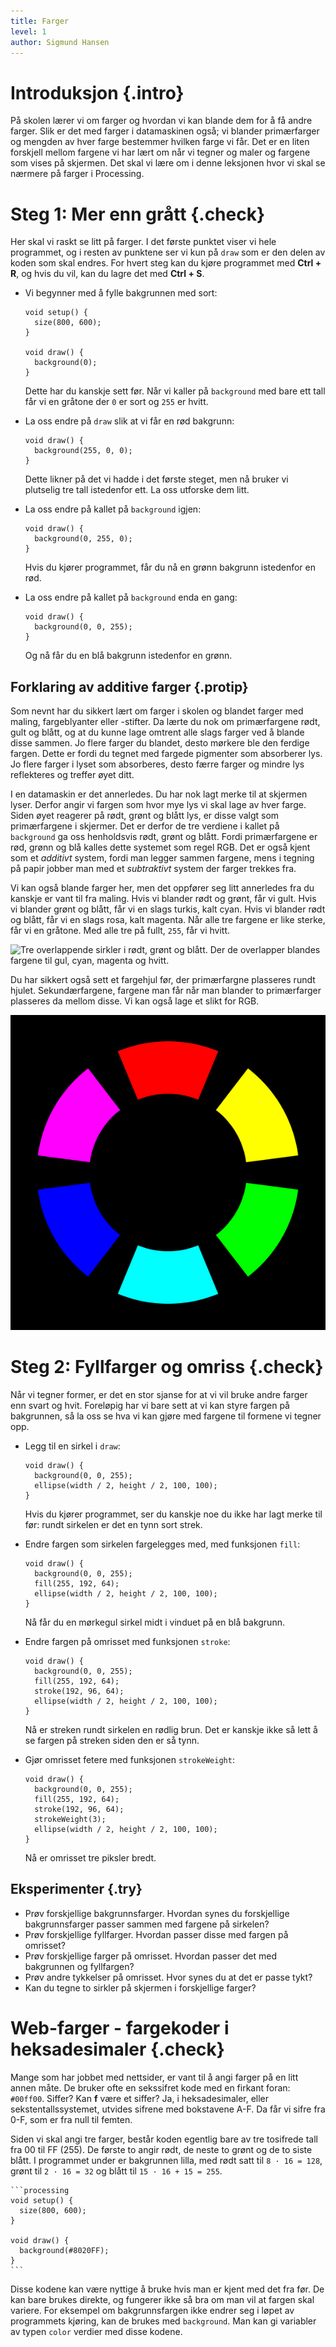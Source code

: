 ```yaml
---
title: Farger
level: 1
author: Sigmund Hansen
---
```


# Introduksjon {.intro}

På skolen lærer vi om farger og hvordan vi kan blande dem for å få
andre farger. Slik er det med farger i datamaskinen også; vi blander
primærfarger og mengden av hver farge bestemmer hvilken farge vi
får. Det er en liten forskjell mellom fargene vi har lært om når vi
tegner og maler og fargene som vises på skjermen. Det skal vi lære om
i denne leksjonen hvor vi skal se nærmere på farger i Processing.

# Steg 1: Mer enn grått {.check}

Her skal vi raskt se litt på farger. I det første punktet viser vi
hele programmet, og i resten av punktene ser vi kun på `draw` som er
den delen av koden som skal endres. For hvert steg kan du kjøre
programmet med **Ctrl + R**, og hvis du vil, kan du lagre det med
**Ctrl + S**.

+ Vi begynner med å fylle bakgrunnen med sort:

    ```processing
    void setup() {
      size(800, 600);
    }
    
    void draw() {
      background(0);
    }
    ```

  Dette har du kanskje sett før. Når vi kaller på `background` med
  bare ett tall får vi en gråtone der `0` er sort og `255` er hvitt.

+ La oss endre på `draw` slik at vi får en rød bakgrunn:

    ```processing
    void draw() {
      background(255, 0, 0);
    }
    ```

  Dette likner på det vi hadde i det første steget, men nå bruker vi
  plutselig tre tall istedenfor ett. La oss utforske dem litt.

+ La oss endre på kallet på `background` igjen:

    ```processing
    void draw() {
      background(0, 255, 0);
    }
    ```

  Hvis du kjører programmet, får du nå en grønn bakgrunn istedenfor en
  rød.

+ La oss endre på kallet på `background` enda en gang:

    ```processing
    void draw() {
      background(0, 0, 255);
    }
    ```

  Og nå får du en blå bakgrunn istedenfor en grønn.

## Forklaring av additive farger {.protip}

Som nevnt har du sikkert lært om farger i skolen og blandet farger med
maling, fargeblyanter eller -stifter. Da lærte du nok om primærfargene
rødt, gult og blått, og at du kunne lage omtrent alle slags farger ved
å blande disse sammen. Jo flere farger du blandet, desto mørkere ble
den ferdige fargen. Dette er fordi du tegnet med fargede pigmenter som
absorberer lys. Jo flere farger i lyset som absorberes, desto færre
farger og mindre lys reflekteres og treffer øyet ditt.

I en datamaskin er det annerledes. Du har nok lagt merke til at
skjermen lyser. Derfor angir vi fargen som hvor mye lys vi skal lage
av hver farge. Siden øyet reagerer på rødt, grønt og blått lys, er
disse valgt som primærfargene i skjermer. Det er derfor de tre
verdiene i kallet på `background` ga oss henholdsvis rødt, grønt og
blått. Fordi primærfargene er rød, grønn og blå kalles dette systemet
som regel RGB. Det er også kjent som et *additivt* system, fordi man
legger sammen fargene, mens i tegning på papir jobber man med et
*subtraktivt* system der farger trekkes fra.

Vi kan også blande farger her, men det oppfører seg litt annerledes
fra du kanskje er vant til fra maling. Hvis vi blander rødt og grønt,
får vi gult. Hvis vi blander grønt og blått, får vi en slags turkis,
kalt cyan. Hvis vi blander rødt og blått, får vi en slags rosa, kalt
magenta. Når alle tre fargene er like sterke, får vi en gråtone. Med
alle tre på fullt, `255`, får vi hvitt.

![](RGB.png "Tre overlappende sirkler i rødt, grønt og blått. Der de
 overlapper blandes fargene til gul, cyan, magenta og hvitt.")

Du har sikkert også sett et fargehjul før, der primærfargne plasseres
rundt hjulet. Sekundærfargene, fargene man får når man blander to
primærfarger plasseres da mellom disse. Vi kan også lage et slikt for
RGB.

![](FargehjulRGB.png "RGB-fargehjulet med primær- og sekundærfarger.")

# Steg 2: Fyllfarger og omriss {.check}

Når vi tegner former, er det en stor sjanse for at vi vil bruke andre
farger enn svart og hvit. Foreløpig har vi bare sett at vi kan styre
fargen på bakgrunnen, så la oss se hva vi kan gjøre med fargene til
formene vi tegner opp.

+ Legg til en sirkel i `draw`:

    ```processing
    void draw() {
      background(0, 0, 255);
      ellipse(width / 2, height / 2, 100, 100);
    }
    ```

    Hvis du kjører programmet, ser du kanskje noe du ikke har lagt
    merke til før: rundt sirkelen er det en tynn sort strek.

+ Endre fargen som sirkelen fargelegges med, med funksjonen `fill`:

    ```processing
    void draw() {
      background(0, 0, 255);
      fill(255, 192, 64);
      ellipse(width / 2, height / 2, 100, 100);
    }
    ```

    Nå får du en mørkegul sirkel midt i vinduet på en blå bakgrunn.

+ Endre fargen på omrisset med funksjonen `stroke`:

    ```processing
    void draw() {
      background(0, 0, 255);
      fill(255, 192, 64);
      stroke(192, 96, 64);
      ellipse(width / 2, height / 2, 100, 100);
    }
    ```

    Nå er streken rundt sirkelen en rødlig brun. Det er kanskje ikke
    så lett å se fargen på streken siden den er så tynn.

+ Gjør omrisset fetere med funksjonen `strokeWeight`:

    ```processing
    void draw() {
      background(0, 0, 255);
      fill(255, 192, 64);
      stroke(192, 96, 64);
      strokeWeight(3);
      ellipse(width / 2, height / 2, 100, 100);
    }
    ```

    Nå er omrisset tre piksler bredt.

## Eksperimenter {.try}

+ Prøv forskjellige bakgrunnsfarger. Hvordan synes du forskjellige
  bakgrunnsfarger passer sammen med fargene på sirkelen?
+ Prøv forskjellige fyllfarger. Hvordan passer disse med fargen på
  omrisset?
+ Prøv forskjellige farger på omrisset. Hvordan passer det med
  bakgrunnen og fyllfargen?
+ Prøv andre tykkelser på omrisset. Hvor synes du at det er passe
  tykt?
+ Kan du tegne to sirkler på skjermen i forskjellige farger?

# Web-farger - fargekoder i heksadesimaler {.check}

Mange som har jobbet med nettsider, er vant til å angi farger på en
litt annen måte. De bruker ofte en sekssifret kode med en firkant
foran: `#00ff00`. Siffer? Kan **f** være et siffer? Ja, i
heksadesimaler, eller sekstentallssystemet, utvides sifrene med
bokstavene A-F. Da får vi sifre fra 0-F, som er fra null til
femten.

Siden vi skal angi tre farger, består koden egentlig bare av tre
tosifrede tall fra 00 til FF (255). De første to angir rødt, de neste
to grønt og de to siste blått. I programmet under er bakgrunnen lilla,
med rødt satt til `8 · 16 = 128`, grønt til `2 · 16 = 32` og blått til
`15 · 16 + 15 = 255`.

    ```processing
    void setup() {
      size(800, 600);
    }
    
    void draw() {
      background(#8020FF);
    }
    ```

Disse kodene kan være nyttige å bruke hvis man er kjent med det fra
før. De kan bare brukes direkte, og fungerer ikke så bra om man vil at
fargen skal variere. For eksempel om bakgrunnsfargen ikke endrer seg i
løpet av programmets kjøring, kan de brukes med `background`. Man kan
gi variabler av typen `color` verdier med disse kodene.

